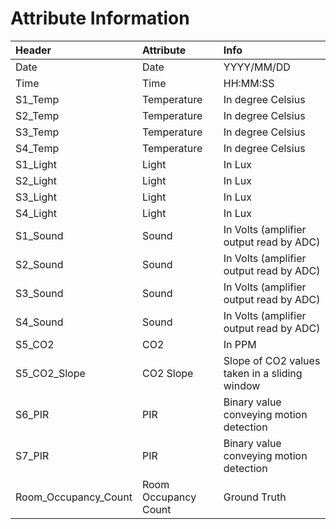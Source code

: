 # Attribute Information

| Header               | Attribute            | Info |
| :---                 | :---                 | :--- |
| Date                 | Date                 | YYYY/MM/DD |
| Time                 | Time                 | HH:MM:SS |
| S1_Temp              | Temperature          | In degree Celsius |
| S2_Temp              | Temperature          | In degree Celsius |
| S3_Temp              | Temperature          | In degree Celsius |
| S4_Temp              | Temperature          | In degree Celsius |
| S1_Light             | Light                | In Lux |
| S2_Light             | Light                | In Lux |
| S3_Light             | Light                | In Lux |
| S4_Light             | Light                | In Lux |
| S1_Sound             | Sound                | In Volts (amplifier output read by ADC) |
| S2_Sound             | Sound                | In Volts (amplifier output read by ADC) |
| S3_Sound             | Sound                | In Volts (amplifier output read by ADC) |
| S4_Sound             | Sound                | In Volts (amplifier output read by ADC) |
| S5_CO2               | CO2                  | In PPM |
| S5_CO2_Slope         | CO2 Slope            | Slope of CO2 values taken in a sliding window |
| S6_PIR               | PIR                  | Binary value conveying motion detection |
| S7_PIR               | PIR                  | Binary value conveying motion detection |
| Room_Occupancy_Count | Room Occupancy Count | Ground Truth |